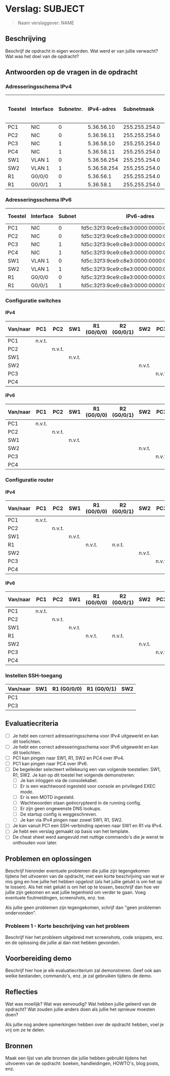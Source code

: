 # Verslag: SUBJECT

> Naam verslaggever: NAME

## Beschrijving

Beschrijf de opdracht in eigen woorden. Wat werd er van jullie verwacht? Wat was het doel van de opdracht?

## Antwoorden op de vragen in de opdracht

### Adresseringsschema IPv4

| Toestel | Interface | Subnetnr. | IPv4-adres  | Subnetmask    | IPv4-adres default gateway |
| :------ | :-------- | :-------- | :---------- | :------------ | :------------------------- |
| PC1     | NIC       | 0         | 5.36.56.10  | 255.255.254.0 | 5.36.56.1                  |
| PC2     | NIC       | 0         | 5.36.56.11  | 255.255.254.0 | 5.36.56.1                  |
| PC3     | NIC       | 1         | 5.36.58.10  | 255.255.254.0 | 5.36.58.1                  |
| PC4     | NIC       | 1         | 5.36.58.11  | 255.255.254.0 | 5.36.58.1                  |
| SW1     | VLAN 1    | 0         | 5.36.56.254 | 255.255.254.0 | 5.36.56.1                  |
| SW2     | VLAN 1    | 1         | 5.36.58.254 | 255.255.254.0 | 5.36.58.1                  |
| R1      | G0/0/0    | 0         | 5.36.56.1   | 255.255.254.0 | n.v.t.                     |
| R1      | G0/0/1    | 1         | 5.36.58.1   | 255.255.254.0 | n.v.t.                     |

### Adresseringsschema IPv6

| Toestel | Interface | Subnet | IPv6-adres                                 | IPv6-prefixlengte | IPv6-adres default gateway              |
| ------- | --------- | ------ | ------------------------------------------ | ----------------- | --------------------------------------- |
| PC1     | NIC       | 0      | fd5c:32f3:9ce9:c8e3:0000:0000:0000:0001/64 | /64               | fd5c:32f3:9ce9:c8e3:0000:0000:0000:0001 |
| PC2     | NIC       | 0      | fd5c:32f3:9ce9:c8e3:0000:0000:0000:0002/64 | /64               | fd5c:32f3:9ce9:c8e3:0000:0000:0000:0001 |
| PC3     | NIC       | 1      | fd5c:32f3:9ce9:c8e3:0000:0000:0000:0003/64 | /64               | fd5c:32f3:9ce9:c8e3:0000:0000:0000:0002 |
| PC4     | NIC       | 1      | fd5c:32f3:9ce9:c8e3:0000:0000:0000:0004/64 | /64               | fd5c:32f3:9ce9:c8e3:0000:0000:0000:0002 |
| SW1     | VLAN 1    | 0      | fd5c:32f3:9ce9:c8e3:0000:0000:0000:0010/64 | /64               | fd5c:32f3:9ce9:c8e3:0000:0000:0000:0001 |
| SW2     | VLAN 1    | 1      | fd5c:32f3:9ce9:c8e3:0000:0000:0000:0011/64 | /64               | fd5c:32f3:9ce9:c8e3:0000:0000:0000:0002 |
| R1      | G0/0/0    | 0      | fd5c:32f3:9ce9:c8e3:0000:0000:0000:0101/64 | /64               | N.V.T.                                  |
| R1      | G0/0/1    | 1      | fd5c:32f3:9ce9:c8e3:0000:0000:0000:0102/64 | /64               | N.V.T.                                  |

### Configuratie switches

#### IPv4

| Van/naar | PC1    | PC2    | SW1    | R1 (G0/0/0) | R2 (G0/0/1) | SW2    | PC3    | PC4    |
| -------- | ------ | ------ | ------ | ----------- | ----------- | ------ | ------ | ------ |
| PC1      | n.v.t. |        |        |             |             |        |        |        |
| PC2      |        | n.v.t. |        |             |             |        |        |        |
| SW1      |        |        | n.v.t. |             |             |        |        |        |
| SW2      |        |        |        |             |             | n.v.t. |        |        |
| PC3      |        |        |        |             |             |        | n.v.t. |        |
| PC4      |        |        |        |             |             |        |        | n.v.t. |

#### IPv6

| Van/naar | PC1    | PC2    | SW1    | R1 (G0/0/0) | R2 (G0/0/1) | SW2    | PC3    | PC4    |
| -------- | ------ | ------ | ------ | ----------- | ----------- | ------ | ------ | ------ |
| PC1      | n.v.t. |        |        |             |             |        |        |        |
| PC2      |        | n.v.t. |        |             |             |        |        |        |
| SW1      |        |        | n.v.t. |             |             |        |        |        |
| SW2      |        |        |        |             |             | n.v.t. |        |        |
| PC3      |        |        |        |             |             |        | n.v.t. |        |
| PC4      |        |        |        |             |             |        |        | n.v.t. |

### Configuratie router

#### IPv4

| Van/naar | PC1    | PC2    | SW1    | R1 (G0/0/0) | R2 (G0/0/1) | SW2    | PC3    | PC4    |
| -------- | ------ | ------ | ------ | ----------- | ----------- | ------ | ------ | ------ |
| PC1      | n.v.t. |        |        |             |             |        |        |        |
| PC2      |        | n.v.t. |        |             |             |        |        |        |
| SW1      |        |        | n.v.t. |             |             |        |        |        |
| R1       |        |        |        | n.v.t.      | n.v.t.      |        |        |        |
| SW2      |        |        |        |             |             | n.v.t. |        |        |
| PC3      |        |        |        |             |             |        | n.v.t. |        |
| PC4      |        |        |        |             |             |        |        | n.v.t. |

#### IPv6

| Van/naar | PC1    | PC2    | SW1    | R1 (G0/0/0) | R2 (G0/0/1) | SW2    | PC3    | PC4    |
| -------- | ------ | ------ | ------ | ----------- | ----------- | ------ | ------ | ------ |
| PC1      | n.v.t. |        |        |             |             |        |        |        |
| PC2      |        | n.v.t. |        |             |             |        |        |        |
| SW1      |        |        | n.v.t. |             |             |        |        |        |
| R1       |        |        |        | n.v.t.      | n.v.t.      |        |        |        |
| SW2      |        |        |        |             |             | n.v.t. |        |        |
| PC3      |        |        |        |             |             |        | n.v.t. |        |
| PC4      |        |        |        |             |             |        |        | n.v.t. |

### Instellen SSH-toegang

| Van/naar | SW1 | R1 (G0/0/0) | R1 (G0/0/1) | SW2 |
| -------- | --- | ----------- | ----------- | --- |
| PC1      |     |             |             |     |
| PC3      |     |             |             |     |

## Evaluatiecriteria

- [ ] Je hebt een correct adresseringsschema voor IPv4 uitgewerkt en kan dit toelichten.
- [ ] Je hebt een correct adresseringsschema voor IPv6 uitgewerkt en kan dit toelichten.
- [ ] PC1 kan pingen naar SW1, R1, SW2 en PC4 over IPv4.
- [ ] PC1 kan pingen naar PC4 over IPv6.
- [ ] De begeleider selecteert willekeurig een van volgende toestellen: SW1, R1, SW2. Je kan op dit toestel het volgende demonstreren:
  - [ ] Je kan inloggen via de consolekabel.
  - [ ] Er is een wachtwoord ingesteld voor console en privileged EXEC mode.
  - [ ] Er is een MOTD ingesteld.
  - [ ] Wachtwoorden staan geëncrypteerd in de running config.
  - [ ] Er zijn geen ongewenste DNS lookups.
  - [ ] De startup config is weggeschreven.
  - [ ] Je kan via IPv4 pingen naar zowel SW1, R1, SW2.
- [ ] Je kan vanuit PC1 een SSH-verbinding openen naar SW1 en R1 via IPv4.
- [ ] Je hebt een verslag gemaakt op basis van het template.
- [ ] De cheat sheet werd aangevuld met nuttige commando's die je wenst te onthouden voor later.

## Problemen en oplossingen

Beschrijf hieronder eventuele problemen die jullie zijn tegengekomen tijdens het uitvoeren van de opdracht, met een korte beschrijving van wat er mis ging en hoe jullie het hebben opgelost (als het jullie gelukt is om het op te lossen). Als het niet gelukt is om het op te lossen, beschrijf dan hoe ver jullie zijn gekomen en wat jullie tegenhield om verder te gaan. Voeg eventuele foutmeldingen, screenshots, enz. toe.

Als jullie geen problemen zijn tegengekomen, schrijf dan "geen problemen ondervonden".

### Probleem 1 - Korte beschrijving van het probleem

Beschrijf hier het probleem uitgebreid met screenshots, code snippets, enz. en de oplossing die jullie al dan niet hebben gevonden.

## Voorbereiding demo

Beschrijf hier hoe je elk evaluatiecriterium zal demonstreren. Geef ook aan welke bestanden, commando's, enz. je zal gebruiken tijdens de demo.

## Reflecties

Wat was moeilijk? Wat was eenvoudig? Wat hebben jullie geleerd van de opdracht? Wat zouden jullie anders doen als jullie het opnieuw moesten doen?

Als jullie nog andere opmerkingen hebben over de opdracht hebben, voel je vrij om ze te delen.

## Bronnen

Maak een lijst van alle bronnen die jullie hebben gebruikt tijdens het uitvoeren van de opdracht: boeken, handleidingen, HOWTO's, blog posts, enz.
